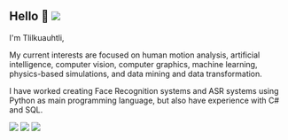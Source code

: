 ## Hello 👋 ![](https://komarev.com/ghpvc/?username=tlilkuauhtli&color=blue)
I'm Tlilkuauhtli,

My current interests are focused on human motion analysis, artificial intelligence, computer vision, computer graphics, machine learning, physics-based simulations, and data mining and data transformation.

I have worked creating Face Recognition systems and ASR systems using Python as main programming language, but also have experience with C# and SQL.

![](http://github-profile-summary-cards.vercel.app/api/cards/profile-details?username=tlilkuauhtli&theme=tokyonight)
![](http://github-profile-summary-cards.vercel.app/api/cards/most-commit-language?username=tlilkuauhtli&theme=tokyonight&exclude=)
![](http://github-profile-summary-cards.vercel.app/api/cards/stats?username=tlilkuauhtli&theme=tokyonight)

<!-- ![](http://github-profile-summary-cards.vercel.app/api/cards/productive-time?username=tlilkuauhtli&theme=tokyonight&utcOffset=0) -->

<!--
**tlilkuauhtli/tlilkuauhtli** is a ✨ _special_ ✨ repository because its `README.md` (this file) appears on your GitHub profile.

Here are some ideas to get you started:

- 🔭 I’m currently working on ...
- 🌱 I’m currently learning ...
- 👯 I’m looking to collaborate on ...
- 🤔 I’m looking for help with ...
- 💬 Ask me about ...
- 📫 How to reach me: ...
- 😄 Pronouns: ...
- ⚡ Fun fact: ...
-->
